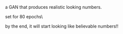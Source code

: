 a GAN that produces realistic looking numbers. 

set for 80 epochs\

by the end, it will start looking like believable numbers!!